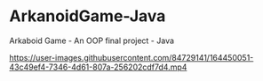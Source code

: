 # ArkanoidGame-Java
Arkaboid Game - An OOP final project - Java 

https://user-images.githubusercontent.com/84729141/164450051-43c49ef4-7346-4d61-807a-256202cdf7d4.mp4
